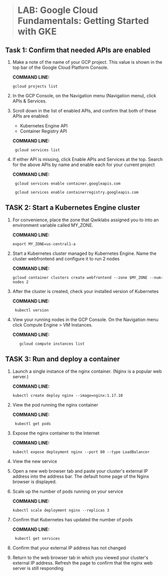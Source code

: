 > # LAB: Google Cloud Fundamentals: Getting Started with GKE

## Task 1: Confirm that needed APIs are enabled

1. Make a note of the name of your GCP project. This value is shown in the top bar of the Google Cloud Platform Console.

    **COMMAND LINE:**

       gcloud projects list
      
2. In the GCP Console, on the Navigation menu (Navigation menu), click APIs & Services.

3. Scroll down in the list of enabled APIs, and confirm that both of these APIs are enabled:

    - Kubernetes Engine API
    - Container Registry API

    **COMMAND LINE:**

        gcloud services list

4. If either API is missing, click Enable APIs and Services at the top. Search for the above APIs by name and enable each for your current project

    **COMMAND LINE:**

        gcloud services enable container.googleapis.com

        gcloud services enable containerregistry.googleapis.com

        

## TASK 2: Start a Kubernetes Engine cluster
 1. For convenience, place the zone that Qwiklabs assigned you to into an environment variable called MY_ZONE.

       **COMMAND LINE:**

        export MY_ZONE=us-central1-a

2. Start a Kubernetes cluster managed by Kubernetes Engine. Name the cluster webfrontend and configure it to run 2 nodes

   **COMMAND LINE:**

       gcloud container clusters create webfrontend --zone $MY_ZONE --num-nodes 2

3. After the cluster is created, check your installed version of Kubernetes

     **COMMAND LINE:**

        kubectl version

4. View your running nodes in the GCP Console. On the Navigation menu click Compute Engine > VM Instances.

      **COMMAND LINE:**

          gcloud compute instances list
 

## TASK 3: Run and deploy a container

1. Launch a single instance of the nginx container. (Nginx is a popular web server.)

    **COMMAND LINE:**

       kubectl create deploy nginx --image=nginx:1.17.10

2. View the pod running the nginx container

    **COMMAND LINE:**

        kubectl get pods
3. Expose the nginx container to the Internet

    **COMMAND LINE:**

       kubectl expose deployment nginx --port 80 --type LoadBalancer 
4. View the new service
5.  Open a new web browser tab and paste your cluster's external IP address into the address bar. The default home page of the Nginx browser is displayed.
6. Scale up the number of pods running on your service

    **COMMAND LINE:**

       kubectl scale deployment nginx --replicas 3
7. Confirm that Kubernetes has updated the number of pods

    **COMMAND LINE:**

        kubectl get services
8. Confirm that your external IP address has not changed
9. Return to the web browser tab in which you viewed your cluster's external IP address. Refresh the page to confirm that the nginx web server is still responding